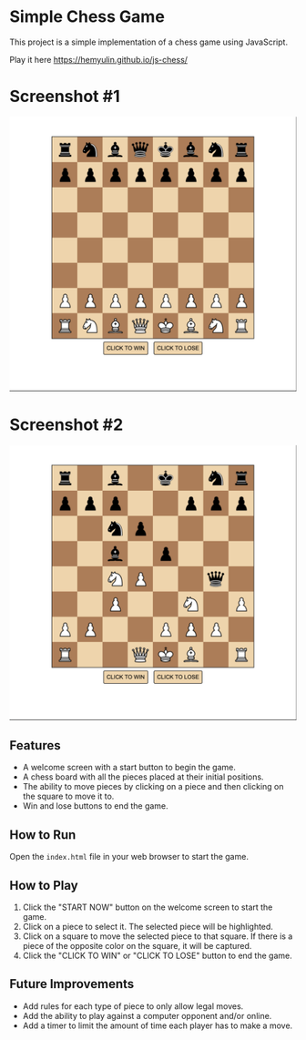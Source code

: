 # Simple Chess Game

This project is a simple implementation of a chess game using JavaScript.

Play it here https://hemyulin.github.io/js-chess/

# Screenshot #1

![Game Screenshot 1](assets/img/game_screenshot1.png)

# Screenshot #2

![Game Screenshot 2](assets/img/game_screenshot2.png)

## Features

- A welcome screen with a start button to begin the game.
- A chess board with all the pieces placed at their initial positions.
- The ability to move pieces by clicking on a piece and then clicking on the square to move it to.
- Win and lose buttons to end the game.

## How to Run

Open the `index.html` file in your web browser to start the game.

## How to Play

1. Click the "START NOW" button on the welcome screen to start the game.
2. Click on a piece to select it. The selected piece will be highlighted.
3. Click on a square to move the selected piece to that square. If there is a piece of the opposite color on the square, it will be captured.
4. Click the "CLICK TO WIN" or "CLICK TO LOSE" button to end the game.

## Future Improvements

- Add rules for each type of piece to only allow legal moves.
- Add the ability to play against a computer opponent and/or online.
- Add a timer to limit the amount of time each player has to make a move.

